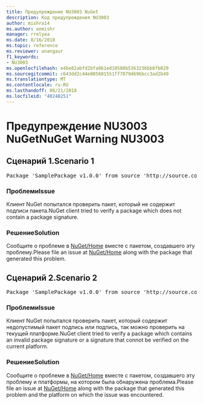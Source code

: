 ```yaml
---
title: Предупреждение NU3003 NuGet
description: Код предупреждения NU3003
author: mishra14
ms.author: anmishr
manager: rrelyea
ms.date: 8/16/2018
ms.topic: reference
ms.reviewer: anangaur
f1_keywords:
- NU3003
ms.openlocfilehash: e4be82abfd2bfa861ed10588b5363236bb8fb020
ms.sourcegitcommit: c643dd2c44e085601551ff7079d696bcc3ad2b49
ms.translationtype: MT
ms.contentlocale: ru-RU
ms.lasthandoff: 08/21/2018
ms.locfileid: "40248251"
---
```

# <a name="nuget-warning-nu3003"></a><span data-ttu-id="3ada2-103">Предупреждение NU3003 NuGet</span><span class="sxs-lookup"><span data-stu-id="3ada2-103">NuGet Warning NU3003</span></span>

## <a name="scenario-1"></a><span data-ttu-id="3ada2-104">Сценарий 1.</span><span class="sxs-lookup"><span data-stu-id="3ada2-104">Scenario 1</span></span>

<pre>Package 'SamplePackage v1.0.0' from source 'http://source.com/index.json': The package is not signed. Unable to verify signature from an unsigned package.</pre>

### <a name="issue"></a><span data-ttu-id="3ada2-105">Проблеми</span><span class="sxs-lookup"><span data-stu-id="3ada2-105">Issue</span></span>

<span data-ttu-id="3ada2-106">Клиент NuGet попытался проверить пакет, который не содержит подписи пакета.</span><span class="sxs-lookup"><span data-stu-id="3ada2-106">NuGet client tried to verify a package which does not contain a package signature.</span></span>


### <a name="solution"></a><span data-ttu-id="3ada2-107">Решение</span><span class="sxs-lookup"><span data-stu-id="3ada2-107">Solution</span></span>

<span data-ttu-id="3ada2-108">Сообщите о проблеме в [NuGet/Home](https://github.com/NuGet/Home/issues) вместе с пакетом, создавшего эту проблему.</span><span class="sxs-lookup"><span data-stu-id="3ada2-108">Please file an issue at [NuGet/Home](https://github.com/NuGet/Home/issues) along with the package that generated this problem.</span></span>



## <a name="scenario-2"></a><span data-ttu-id="3ada2-109">Сценарий 2.</span><span class="sxs-lookup"><span data-stu-id="3ada2-109">Scenario 2</span></span>

<pre>Package 'SamplePackage v1.0.0' from source 'http://source.com/index.json': The package signature is invalid or cannot be verified on this platform.</pre>

### <a name="issue"></a><span data-ttu-id="3ada2-110">Проблеми</span><span class="sxs-lookup"><span data-stu-id="3ada2-110">Issue</span></span>

<span data-ttu-id="3ada2-111">Клиент NuGet попытался проверить пакет, который содержит недопустимый пакет подпись или подпись, так можно проверить на текущей платформе.</span><span class="sxs-lookup"><span data-stu-id="3ada2-111">NuGet client tried to verify a package which contains an invalid package signature or a signature that connot be verified on the current platform.</span></span>


### <a name="solution"></a><span data-ttu-id="3ada2-112">Решение</span><span class="sxs-lookup"><span data-stu-id="3ada2-112">Solution</span></span>

<span data-ttu-id="3ada2-113">Сообщите о проблеме в [NuGet/Home](https://github.com/NuGet/Home/issues) вместе с пакетом, создавшего эту проблему и платформы, на котором была обнаружена проблема.</span><span class="sxs-lookup"><span data-stu-id="3ada2-113">Please file an issue at [NuGet/Home](https://github.com/NuGet/Home/issues) along with the package that generated this problem and the platform on which the issue was encountered.</span></span>


